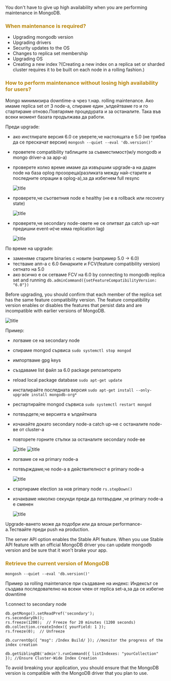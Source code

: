 You don't have to give up high availability when you are performing maintenance in MongoDB.

### <span style="color:darkgoldenrod"> When maintenance is required?
   - Upgrading mongodb version
   - Upgrading drivers
   - Security updates to the OS
   - Changes to replica set membership
   - Upgrading OS
   - Creating a new index ?(Creating a new index on a replica set or sharded cluster requires it to be built on each node in a rolling fashion.)

### <span style="color:darkgoldenrod"> How to perform maintenance without losing high availability for users?
Mongo минимизира downtime-a чрез т.нар. rolling maintenance.
Ако имаме replica set от 3 node-a, спираме един ,ъпдейтваме го и го стартираме отново.Повтаряме процедурата и за останалите.
Така във всеки момент базата продължава да работи.

Преди upgrade:
- ако инстлирате версия 6.0 се уверете,че настоящата е 5.0 (не трябва да се прескачат версии)
```mongosh --quiet --eval 'db.version()'```
- проветете compatibility таблиците за съвместимост(м/у mongodb и mongo driver-a за app-a)
- проверете колко време имаме да извършим upgrade-a на даден node на база oplog прозореца(разликата между най-старите и последните опрации в oplog-a),за да избегнем full resync

  ![title](./resources/findOutOplogWindow.png)
- проверете,че съответния node e healthy (не е в rollback или recovery state)

  ![title](./resources/replicaSetMembersState.png)
- проверете,че secondary node-овете не се опитват да catch up-нат предишни event-и(че няма replication lag)

  ![title](./resources/checkForReplicationLag.png)

По време на upgrade:
- заменяме старите binaries с новите (например 5.0 -> 6.0)
- тестваме апп-а с 6.0 бинарките и FCV(feature compatibility version) сетнато на 5.0
- ако всичко е ок сетваме FCV на 6.0 by connecting to mongodb replica set and running ```db.adminCommand({setFeatureCompatibilityVersion: "6.0"})```
 
Before upgrading, you should confirm that each member of the replica set has the same feature compatibility version. The feature compatibility version enables or disables the features that persist data and are incompatible with earlier versions of MongoDB.

![title](./resources/setFcvVersion.png)

Пример:
- логваме се на secondary node 
- спираме mongod сървиса ```sudo systemctl stop mongod```
- импортваме gpg keys
- създаваме list файл за 6.0 package репозиторито
- reload local package database ```sudo apt-get update```
- инсталирайте последната версия ```sudo apt-get install --only-upgrade install mongodb-org*```
- рестартирайте mongod сървиса ```sudo systemctl restart mongod```
- потвърдете,че версията е ъпдейтната
- изчакайте докато secondary node-a catch up-не с останалите node-ве от cluster-a
- повторете горните стъпки за останалите secondary node-ве

  ![title](./resources/upgradeMongo.png)
  ![title](./resources/confirmVersionUpdate.png)
- логваме се на primary node-a
- потвърждаме,че node-a в действителност е primary node-a

  ![title](./resources/upgradePrimaryNode1.png)
- стартираме election за нов primary node ```rs.stepDown()```
- изчакваме няколко секунди преди да потвърдим ,че primary node-a е сменен

  ![title](./resources/upgradePrimaryNode2.png)

Upgrade-ването може да подобри или да влоши performance-a.Тествайте преди push на production.

The server API option enables the Stable API feature. When you use Stable API feature with an official MongoDB driver you can update mongodb version and be sure that it won't brake your app.

### <span style="color:darkgoldenrod">  Retrieve the current version of MongoDB
```mongosh --quiet --eval 'db.version()'```

Пример за rolling maintenance при създаване на индекс:
Индексът се създава последователно на всеки член от replica set-a,за да се избегне downtime

  1.connect to secondary node

    db.getMongo().setReadPref('secondary');
    rs.secondaryOk();
    rs.freeze(1200);  // Freeze for 20 minutes (1200 seconds)
    db.collection.createIndex({ yourField: 1 });
    rs.freeze(0);  // Unfreeze

    db.currentOp({ "msg": /Index Build/ }); //monitor the progress of the index creation

    db.getSiblingDB('admin').runCommand({ listIndexes: "yourCollection" }); //Ensure Cluster-Wide Index Creation

To avoid breaking your application, you should ensure that the MongoDB version is compatible with the MongoDB driver that you plan to use.




